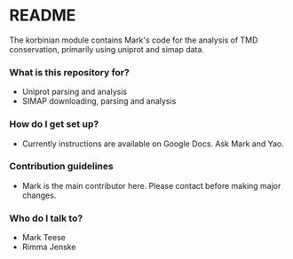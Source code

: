 # README #

The korbinian module contains Mark's code for the analysis of TMD conservation, primarily using uniprot and simap data.

### What is this repository for? ###

* Uniprot parsing and analysis
* SIMAP downloading, parsing and analysis

### How do I get set up? ###

* Currently instructions are available on Google Docs. Ask Mark and Yao.

### Contribution guidelines ###

* Mark is the main contributor here. Please contact before making major changes.

### Who do I talk to? ###

* Mark Teese
* Rimma Jenske